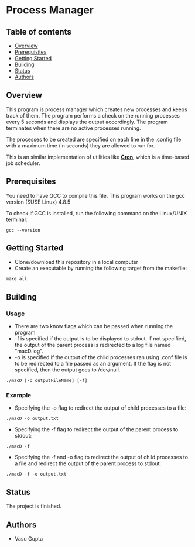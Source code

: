 # Process Manager

## Table of contents
* [Overview](#overview)
* [Prerequisites](#prerequisites)
* [Getting Started](#getting-started)
* [Building](#building)
* [Status](#status)
* [Authors](#authors)

## Overview

This program is process manager which creates new processes and keeps track of them. The program performs a check on the running processes every 5 seconds and displays the output accordingly. The program terminates when there are no active processes running.

The processes to be created are specified on each line in the .config file with a maximum time (in seconds) they are allowed to run for.

This is an similar implementation of utilities like **[Cron](https://en.wikipedia.org/wiki/Cron)**, which is a time-based job scheduler.

## Prerequisites

You need to have GCC to compile this file.
This program works on the gcc version (SUSE Linux) 4.8.5

To check if GCC is installed, run the following command on the Linux/UNIX terminal:
```
gcc --version
```

## Getting Started
* Clone/download this repository in a local computer
* Create an executable by running the following target from the makefile:
```
make all
```

## Building
### Usage
* There are two know flags which can be passed when running the program
* -f is specified if the output is to be displayed to stdout. If not specified, the output of the parent process is redirected to a log file named "macD.log". 
* -o is specified if the output of the child processes ran using .conf file is to be redirected to a file passed as an argument. If the flag is not specified, then the output goes to /dev/null. 
```
./macD [-o outputFileName] [-f]
```

### Example
* Specifying the -o flag to redirect the output of child processes to a file:
```
./macD -o output.txt
``` 
* Specifying the -f flag to redirect the output of the parent process to stdout:
```
./macD -f
```
* Specifying the -f and -o flag to redirect the output of child processes to a file and redirect the output of the parent process to stdout.
```
./macD -f -o output.txt
``` 

## Status
The project is finished.

## Authors
* Vasu Gupta 
